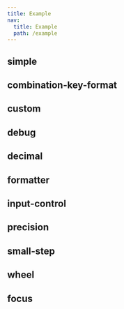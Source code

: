 ```yaml
---
title: Example
nav:
  title: Example
  path: /example
---
```


## simple

<code src="./demo/simple.tsx"></code>

## combination-key-format

<code src="./demo/combination-key-format.tsx"></code>

## custom

<code src="./demo/custom.tsx"></code>

## debug

<code src="./demo/debug.tsx"></code>

## decimal

<code src="./demo/decimal.tsx"></code>

## formatter

<code src="./demo/formatter.tsx"></code>

## input-control

<code src="./demo/input-control.tsx"></code>

## precision

<code src="./demo/precision.tsx"></code>

## small-step

<code src="./demo/small-step.tsx"></code>

## wheel

<code src="./demo/wheel.tsx"></code>

## focus

<code src="./demo/focus.tsx"></code>
